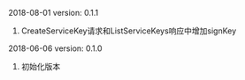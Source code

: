 ﻿2018-08-01 version: 0.1.1
1. CreateServiceKey请求和ListServiceKeys响应中增加signKey

2018-06-06 version: 0.1.0
1. 初始化版本
